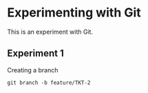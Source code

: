 Experimenting with Git
======================

This is an experiment with Git.

## Experiment 1
Creating a branch
```
git branch -b feature/TKT-2
```
